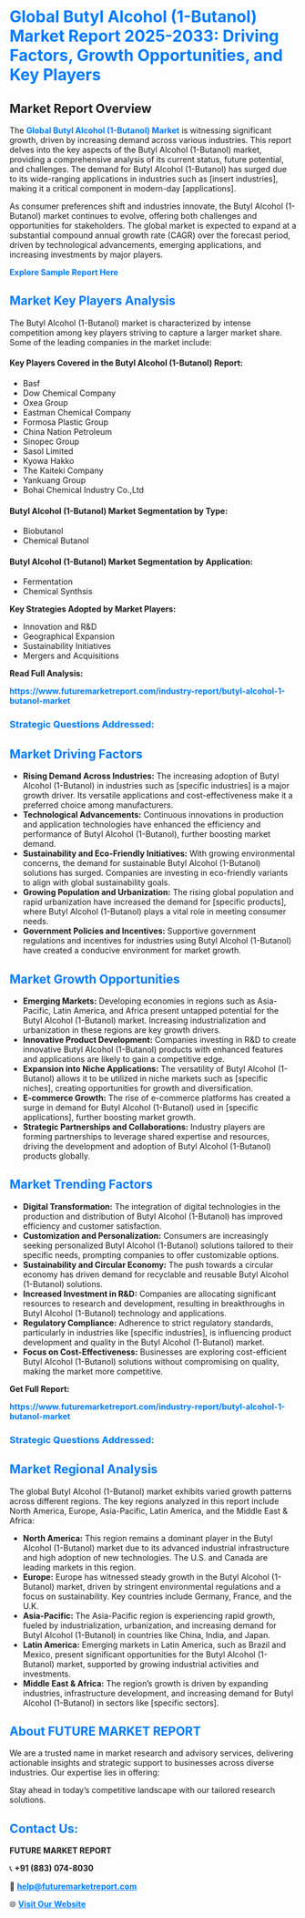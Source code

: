 <h1 style="color: #007BFF;">Global Butyl Alcohol (1-Butanol) Market Report 2025-2033: Driving Factors, Growth Opportunities, and Key Players</h1>

<section id="overview">
<h2>Market Report Overview</h2>
<p>The <a href="https://www.futuremarketreport.com/industry-report/butyl-alcohol-1-butanol-market" style="color: #007BFF; text-decoration: none;"><strong>Global Butyl Alcohol (1-Butanol) Market</strong></a> is witnessing significant growth, driven by increasing demand across various industries. This report delves into the key aspects of the Butyl Alcohol (1-Butanol) market, providing a comprehensive analysis of its current status, future potential, and challenges. The demand for Butyl Alcohol (1-Butanol) has surged due to its wide-ranging applications in industries such as [insert industries], making it a critical component in modern-day [applications].</p>
<p>As consumer preferences shift and industries innovate, the Butyl Alcohol (1-Butanol) market continues to evolve, offering both challenges and opportunities for stakeholders. The global market is expected to expand at a substantial compound annual growth rate (CAGR) over the forecast period, driven by technological advancements, emerging applications, and increasing investments by major players.</p>
</section>

<section id="overview">
<p><a href="https://www.futuremarketreport.com/request-sample/reportId=30578" style="color: #007BFF; text-decoration: none;"><strong>Explore Sample Report Here</strong></a></p>
</section>

<section id="key-players">
<h2 style="color: #007BFF;">Market Key Players Analysis</h2>
<p>The Butyl Alcohol (1-Butanol) market is characterized by intense competition among key players striving to capture a larger market share. Some of the leading companies in the market include:</p>
<h4>Key Players Covered in the Butyl Alcohol (1-Butanol) Report:</h4>
<ul><li>Basf</li><li>Dow Chemical Company</li><li>Oxea Group</li><li>Eastman Chemical Company</li><li>Formosa Plastic Group</li><li>China Nation Petroleum</li><li>Sinopec Group</li><li>Sasol Limited</li><li>Kyowa Hakko</li><li>The Kaiteki Company</li><li>Yankuang Group</li><li>Bohai Chemical Industry Co.,Ltd</li></ul>
<h4>Butyl Alcohol (1-Butanol) Market Segmentation by Type:</h4>
<ul><li>Biobutanol</li><li>Chemical Butanol</li></ul>

<h4>Butyl Alcohol (1-Butanol) Market Segmentation by Application:</h4>
<ul><li>Fermentation</li><li>Chemical Synthsis</li></ul>
<p><strong>Key Strategies Adopted by Market Players:</strong></p>
<ul>
<li>Innovation and R&D</li>
<li>Geographical Expansion</li>
<li>Sustainability Initiatives</li>
<li>Mergers and Acquisitions</li>
</ul>
</section>

<section>
<p><strong>Read Full Analysis: </strong></p><a href="https://www.futuremarketreport.com/industry-report/butyl-alcohol-1-butanol-market" style="color: #007BFF; text-decoration: none;"><strong>https://www.futuremarketreport.com/industry-report/butyl-alcohol-1-butanol-market</strong></a>
<h3 style="color: #007BFF;">Strategic Questions Addressed:</h3>
</section>

<section id="driving-factors">
<h2 style="color: #007BFF;">Market Driving Factors</h2>
<ul>
<li><strong>Rising Demand Across Industries:</strong> The increasing adoption of Butyl Alcohol (1-Butanol) in industries such as [specific industries] is a major growth driver. Its versatile applications and cost-effectiveness make it a preferred choice among manufacturers.</li>
<li><strong>Technological Advancements:</strong> Continuous innovations in production and application technologies have enhanced the efficiency and performance of Butyl Alcohol (1-Butanol), further boosting market demand.</li>
<li><strong>Sustainability and Eco-Friendly Initiatives:</strong> With growing environmental concerns, the demand for sustainable Butyl Alcohol (1-Butanol) solutions has surged. Companies are investing in eco-friendly variants to align with global sustainability goals.</li>
<li><strong>Growing Population and Urbanization:</strong> The rising global population and rapid urbanization have increased the demand for [specific products], where Butyl Alcohol (1-Butanol) plays a vital role in meeting consumer needs.</li>
<li><strong>Government Policies and Incentives:</strong> Supportive government regulations and incentives for industries using Butyl Alcohol (1-Butanol) have created a conducive environment for market growth.</li>
</ul>
</section>

<section id="growth-opportunities">
<h2 style="color: #007BFF;">Market Growth Opportunities</h2>
<ul>
<li><strong>Emerging Markets:</strong> Developing economies in regions such as Asia-Pacific, Latin America, and Africa present untapped potential for the Butyl Alcohol (1-Butanol) market. Increasing industrialization and urbanization in these regions are key growth drivers.</li>
<li><strong>Innovative Product Development:</strong> Companies investing in R&D to create innovative Butyl Alcohol (1-Butanol) products with enhanced features and applications are likely to gain a competitive edge.</li>
<li><strong>Expansion into Niche Applications:</strong> The versatility of Butyl Alcohol (1-Butanol) allows it to be utilized in niche markets such as [specific niches], creating opportunities for growth and diversification.</li>
<li><strong>E-commerce Growth:</strong> The rise of e-commerce platforms has created a surge in demand for Butyl Alcohol (1-Butanol) used in [specific applications], further boosting market growth.</li>
<li><strong>Strategic Partnerships and Collaborations:</strong> Industry players are forming partnerships to leverage shared expertise and resources, driving the development and adoption of Butyl Alcohol (1-Butanol) products globally.</li>
</ul>
</section>

<section id="trending-factors">
<h2 style="color: #007BFF;">Market Trending Factors</h2>
<ul>
<li><strong>Digital Transformation:</strong> The integration of digital technologies in the production and distribution of Butyl Alcohol (1-Butanol) has improved efficiency and customer satisfaction.</li>
<li><strong>Customization and Personalization:</strong> Consumers are increasingly seeking personalized Butyl Alcohol (1-Butanol) solutions tailored to their specific needs, prompting companies to offer customizable options.</li>
<li><strong>Sustainability and Circular Economy:</strong> The push towards a circular economy has driven demand for recyclable and reusable Butyl Alcohol (1-Butanol) solutions.</li>
<li><strong>Increased Investment in R&D:</strong> Companies are allocating significant resources to research and development, resulting in breakthroughs in Butyl Alcohol (1-Butanol) technology and applications.</li>
<li><strong>Regulatory Compliance:</strong> Adherence to strict regulatory standards, particularly in industries like [specific industries], is influencing product development and quality in the Butyl Alcohol (1-Butanol) market.</li>
<li><strong>Focus on Cost-Effectiveness:</strong> Businesses are exploring cost-efficient Butyl Alcohol (1-Butanol) solutions without compromising on quality, making the market more competitive.</li>
</ul>
</section>

<section>
<p><strong>Get Full Report: </strong></p><a href="https://www.futuremarketreport.com/industry-report/butyl-alcohol-1-butanol-market" style="color: #007BFF; text-decoration: none;"><strong>https://www.futuremarketreport.com/industry-report/butyl-alcohol-1-butanol-market</strong></a>
<h3 style="color: #007BFF;">Strategic Questions Addressed:</h3>
</section>


<section id="regional-analysis">
<h2 style="color: #007BFF;">Market Regional Analysis</h2>
<p>The global Butyl Alcohol (1-Butanol) market exhibits varied growth patterns across different regions. The key regions analyzed in this report include North America, Europe, Asia-Pacific, Latin America, and the Middle East & Africa:</p>
<ul>
<li><strong>North America:</strong> This region remains a dominant player in the Butyl Alcohol (1-Butanol) market due to its advanced industrial infrastructure and high adoption of new technologies. The U.S. and Canada are leading markets in this region.</li>
<li><strong>Europe:</strong> Europe has witnessed steady growth in the Butyl Alcohol (1-Butanol) market, driven by stringent environmental regulations and a focus on sustainability. Key countries include Germany, France, and the U.K.</li>
<li><strong>Asia-Pacific:</strong> The Asia-Pacific region is experiencing rapid growth, fueled by industrialization, urbanization, and increasing demand for Butyl Alcohol (1-Butanol) in countries like China, India, and Japan.</li>
<li><strong>Latin America:</strong> Emerging markets in Latin America, such as Brazil and Mexico, present significant opportunities for the Butyl Alcohol (1-Butanol) market, supported by growing industrial activities and investments.</li>
<li><strong>Middle East & Africa:</strong> The region’s growth is driven by expanding industries, infrastructure development, and increasing demand for Butyl Alcohol (1-Butanol) in sectors like [specific sectors].</li>
</ul>
</section>

<footer>
<h2 style="color: #007BFF;">About FUTURE MARKET REPORT</h2>
<p>We are a trusted name in market research and advisory services, delivering actionable insights and strategic support to businesses across diverse industries. Our expertise lies in offering:</p>

<p>Stay ahead in today’s competitive landscape with our tailored research solutions.</p>

<h2 style="color: #007BFF;">Contact Us:</h2>
<p><strong>FUTURE MARKET REPORT</strong></p>
<p>📞 <strong>+91 (883) 074-8030</strong></p>
<p>📧 <strong><a href="mailto:help@futuremarketreport.com" style="color: #007BFF;">help@futuremarketreport.com</a></strong></p>
<p>🌐 <strong><a href="https://www.futuremarketreport.com/" style="color: #007BFF;">Visit Our Website</a></strong></p>
</footer>